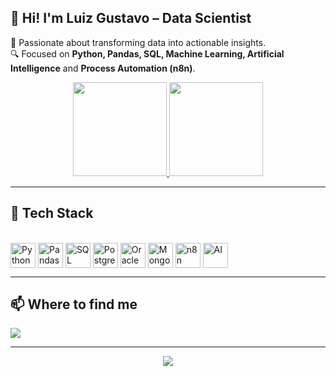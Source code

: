 ## 👋 Hi! I'm Luiz Gustavo – Data Scientist

🎯 Passionate about transforming data into actionable insights.  
🔍 Focused on **Python, Pandas, SQL, Machine Learning, Artificial Intelligence** and **Process Automation (n8n)**.

<div align="center">
  <a href="https://github.com/LuizGusta21">
    <img height="150em" src="https://github-readme-stats.vercel.app/api?username=LuizGusta21&show_icons=true&theme=dracula&include_all_commits=true&count_private=true"/>
    <img height="150em" src="https://github-readme-stats.vercel.app/api/top-langs/?username=LuizGusta21&layout=compact&langs_count=7&theme=dracula"/>
  </a>
</div>

---

## 🚀 Tech Stack

<div style="display: inline_block"><br>
  <img align="center" alt="Python" height="40" width="40" src="https://cdn.jsdelivr.net/gh/devicons/devicon/icons/python/python-original.svg">
  <img align="center" alt="Pandas" height="40" width="40" src="https://cdn.jsdelivr.net/gh/devicons/devicon/icons/pandas/pandas-original.svg">
  <img align="center" alt="SQL" height="40" width="40" src="https://cdn.jsdelivr.net/gh/devicons/devicon/icons/database/database-original.svg">
  <img align="center" alt="PostgreSQL" height="40" width="40" src="https://cdn.jsdelivr.net/gh/devicons/devicon/icons/postgresql/postgresql-original.svg">
  <img align="center" alt="Oracle" height="40" width="40" src="https://cdn.jsdelivr.net/gh/devicons/devicon/icons/oracle/oracle-original.svg">
  <img align="center" alt="MongoDB" height="40" width="40" src="https://cdn.jsdelivr.net/gh/devicons/devicon/icons/mongodb/mongodb-original.svg">
  <img align="center" alt="n8n" height="40" width="40" src="https://cdn.jsdelivr.net/gh/devicons/devicon/icons/n8n/n8n-original.svg">
  <img align="center" alt="AI" height="40" width="40" src="https://img.icons8.com/fluency/48/artificial-intelligence.png">
</div>

---

## 📫 Where to find me

<a href="https://www.linkedin.com/in/luizgusta21/" target="_blank">
  <img src="https://img.shields.io/badge/-LinkedIn-%230077B5?style=for-the-badge&logo=linkedin&logoColor=white" target="_blank">
</a>

---

<div align="center">
  <img src="https://capsule-render.vercel.app/api?type=waving&color=8A2BE2&height=120&section=footer"/>
</div>
